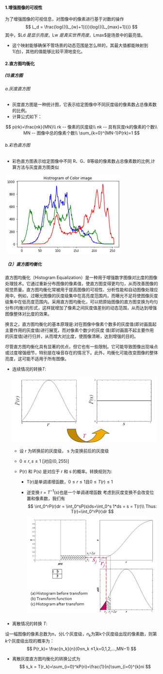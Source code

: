 #### 1.增强图像的可视性

为了增强图像的可视信息，对图像中的像素进行基于对数的操作
$$
L_d =  \frac{log{({L_{w}+1})}}{log{({L_{max}+1})}}
$$
其中，$Ld $是显示亮度，$Lw $是真实世界亮度，$Lmax$是场景中的最亮值。

* 这个映射能够确保不管场景的动态范围是怎么样的，其最大值都能映射到 1(白)，其他的值能够比较平滑地变化。

#### 2.直方图均衡化

##### (1)直方图

###### a.灰度直方图

* 灰度直方图是一种统计图，它表示给定图像中不同灰度级的像素数占总像素数的比例。
* 计算公式如下：

$$
p(rk)=\frac{nk}{MN}\\
rk -- 像素的灰度级\\
nk -- 具有灰度rk的像素的个数\\
MN -- 图像中总的像素个数\\
\sum_{k=0}^{MN-1}P(rk)=1
$$

###### b.彩色直方图

* 彩色直方图表示给定图像中不同 R、G、B等级的像素数占总像素数的比例,计算方法与灰度直方图类似

  

![b](b.png)

##### （2）直方图均衡化

直方图均衡化（Histogram Equalization）是一种用于增强数字图像对比度的图像处理技术。它通过重新分布图像的像素值，使直方图变得更均匀，从而改善图像的视觉质量。直方图均衡化常被用于提高图像的可视性、分析性能和自动图像处理应用中。例如，过曝光图像的灰度级集中在高亮度范围内，而曝光不足将使图像灰度级集中在低亮度范围内。采用直方图均衡化，可以把原始图像的直方图变换为均匀分布(均衡)的形式，这样就增加了像素之间灰度值差别的动态范围，从而达到增强图像整体对比度的效果。

换言之，直方图均衡化的基本原理是:对在图像中像素个数多的灰度值(即对画面起主要作用的灰度值)进行展宽，而对像素个数少的灰度 值(即对画面不起主要作用的灰度值)进行归并，从而增大对比度，使图像清晰，达到增强的目的。

尽管直方图均衡化具有显著的优点，但它也有一些限制。它可能导致图像出现噪点或过度增强细节，特别是在噪音存在的情况下。此外，均衡化可能改变图像的整体亮度，这可能不适用于所有图像。



* 连续情况的转换$T$:

  ![c](c.png)




  - 设 r 为转换前的灰度级， s 为变换前后的灰度级

  - $0 ≤ r,s ≤ 1$ [对应$(0,255)$]

  - P(r) 和 P(s) 是对应于 r 和 s 的概率。转换规则为:

    * T(r)是单调递增函数，$0≤r≤1$且$0≤T(r)≤1$

    * 逆变换 r = $T^{-1}(s)$也是一个单调递增函数 考虑到灰度变换不会改变位置和像素数，我们有
      $$
      \int_0^rP(r)dr = \int_0^sP(s)ds=\int_0^s 1*ds = s = T(r)\\
      Thus: T(r)=\int_0^rP(r)dr
      $$
      ![d](d.png)



* 离散情况的转换 $T$:

设一幅图像的像素总数为n，分L个灰度级，$n_k$为第k个灰度级出现的像素数，则第$k$个灰度级出现的概率为：
$$
P(r_k)= \frac{n_k}{n}(0≤n_k ≤1,k=0,1,2,...,MN−1)
$$

* 离散灰度直方图均衡化的转换公式为
  $$
  s_k = T(r_k)=\sum_{i=0}^kP(ri)=\frac{1}{n}\sum_{i=0}^{k}ni
  $$

